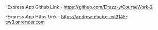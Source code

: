 -Express App Github Link - https://github.com/Drazz-y/CourseWork-2

-Express App Https Link - https://andrew-ebube-cst3145-cw3.onrender.com
